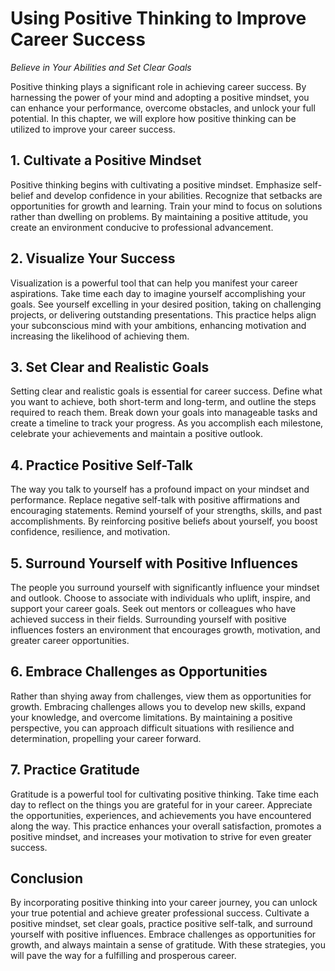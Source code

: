 Using Positive Thinking to Improve Career Success
============================================================

*Believe in Your Abilities and Set Clear Goals*

Positive thinking plays a significant role in achieving career success. By harnessing the power of your mind and adopting a positive mindset, you can enhance your performance, overcome obstacles, and unlock your full potential. In this chapter, we will explore how positive thinking can be utilized to improve your career success.

**1. Cultivate a Positive Mindset**
-----------------------------------

Positive thinking begins with cultivating a positive mindset. Emphasize self-belief and develop confidence in your abilities. Recognize that setbacks are opportunities for growth and learning. Train your mind to focus on solutions rather than dwelling on problems. By maintaining a positive attitude, you create an environment conducive to professional advancement.

**2. Visualize Your Success**
-----------------------------

Visualization is a powerful tool that can help you manifest your career aspirations. Take time each day to imagine yourself accomplishing your goals. See yourself excelling in your desired position, taking on challenging projects, or delivering outstanding presentations. This practice helps align your subconscious mind with your ambitions, enhancing motivation and increasing the likelihood of achieving them.

**3. Set Clear and Realistic Goals**
------------------------------------

Setting clear and realistic goals is essential for career success. Define what you want to achieve, both short-term and long-term, and outline the steps required to reach them. Break down your goals into manageable tasks and create a timeline to track your progress. As you accomplish each milestone, celebrate your achievements and maintain a positive outlook.

**4. Practice Positive Self-Talk**
----------------------------------

The way you talk to yourself has a profound impact on your mindset and performance. Replace negative self-talk with positive affirmations and encouraging statements. Remind yourself of your strengths, skills, and past accomplishments. By reinforcing positive beliefs about yourself, you boost confidence, resilience, and motivation.

**5. Surround Yourself with Positive Influences**
-------------------------------------------------

The people you surround yourself with significantly influence your mindset and outlook. Choose to associate with individuals who uplift, inspire, and support your career goals. Seek out mentors or colleagues who have achieved success in their fields. Surrounding yourself with positive influences fosters an environment that encourages growth, motivation, and greater career opportunities.

**6. Embrace Challenges as Opportunities**
------------------------------------------

Rather than shying away from challenges, view them as opportunities for growth. Embracing challenges allows you to develop new skills, expand your knowledge, and overcome limitations. By maintaining a positive perspective, you can approach difficult situations with resilience and determination, propelling your career forward.

**7. Practice Gratitude**
-------------------------

Gratitude is a powerful tool for cultivating positive thinking. Take time each day to reflect on the things you are grateful for in your career. Appreciate the opportunities, experiences, and achievements you have encountered along the way. This practice enhances your overall satisfaction, promotes a positive mindset, and increases your motivation to strive for even greater success.

**Conclusion**
--------------

By incorporating positive thinking into your career journey, you can unlock your true potential and achieve greater professional success. Cultivate a positive mindset, set clear goals, practice positive self-talk, and surround yourself with positive influences. Embrace challenges as opportunities for growth, and always maintain a sense of gratitude. With these strategies, you will pave the way for a fulfilling and prosperous career.
